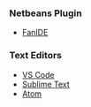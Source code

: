 

### Netbeans Plugin

* [FanIDE](https://github.com/fanx-dev/fanIDE)

### Text Editors
* [VS Code](https://github.com/a-mackay/fantom-syntax-highlighting)
* [Sublime Text](https://packagecontrol.io/packages/Fantom)
* [Atom](https://atom.io/packages/language-fantom)
